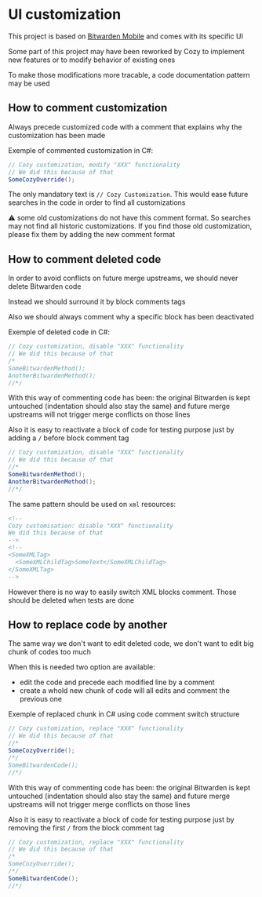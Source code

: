 # UI customization

This project is based on [Bitwarden Mobile](https://github.com/bitwarden/mobile) and comes with its specific UI

Some part of this project may have been reworked by Cozy to implement new features or to modify behavior of existing ones

To make those modifications more tracable, a code documentation pattern may be used

## How to comment customization

Always precede customized code with a comment that explains why the customization has been made

Exemple of commented customization in C#:

```cs
// Cozy customization, modify "XXX" functionality
// We did this because of that
SomeCozyOverride();
```

The only mandatory text is `// Cozy Customization`. This would ease future searches in the code in order to find all customizations

:warning: some old customizations do not have this comment format. So searches may not find all historic customizations. If you find those old customization, please fix them by adding the new comment format

## How to comment deleted code

In order to avoid conflicts on future merge upstreams, we should never delete Bitwarden code

Instead we should surround it by block comments tags

Also we should always comment why a specific block has been deactivated

Exemple of deleted code in C#:

```cs
// Cozy customization, disable "XXX" functionality
// We did this because of that
/*
SomeBitwardenMethod();
AnotherBitwardenMethod();
//*/
```

With this way of commenting code has been: the original Bitwarden is kept untouched (indentation should also stay the same) and future merge upstreams will not trigger merge conflicts on those lines

Also it is easy to reactivate a block of code for testing purpose just by adding a `/` before block comment tag

```cs
// Cozy customization, disable "XXX" functionality
// We did this because of that
//*
SomeBitwardenMethod();
AnotherBitwardenMethod();
//*/
```

The same pattern should be used on `xml` resources:

```xml
<!--
Cozy customisation: disable "XXX" functionality
We did this because of that
-->
<!--
<SomeXMLTag>
  <SomeXMLChildTag>SomeText</SomeXMLChildTag>
</SomeXMLTag>
-->
```

However there is no way to easily switch XML blocks comment. Those should be deleted when tests are done

## How to replace code by another

The same way we don't want to edit deleted code, we don't want to edit big chunk of codes too much

When this is needed two option are available:
- edit the code and precede each modified line by a comment
- create a whold new chunk of code will all edits and comment the previous one

Exemple of replaced chunk in C# using code comment switch structure

```cs
// Cozy customization, replace "XXX" functionality
// We did this because of that
//*
SomeCozyOverride();
/*/
SomeBitwardenCode();
//*/
```

With this way of commenting code has been: the original Bitwarden is kept untouched (indentation should also stay the same) and future merge upstreams will not trigger merge conflicts on those lines

Also it is easy to reactivate a block of code for testing purpose just by removing the first `/` from the block comment tag

```cs
// Cozy customization, replace "XXX" functionality
// We did this because of that
/*
SomeCozyOverride();
/*/
SomeBitwardenCode();
//*/
```